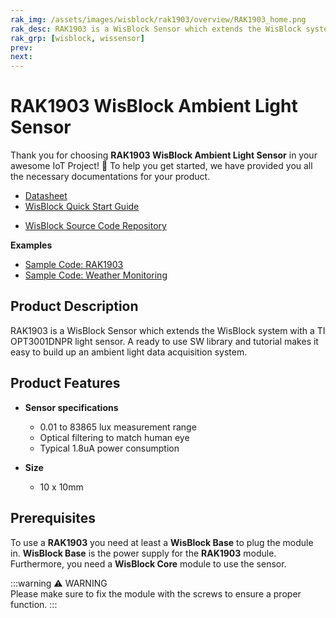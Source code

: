 ```yaml
---
rak_img: /assets/images/wisblock/rak1903/overview/RAK1903_home.png
rak_desc: RAK1903 is a WisBlock Sensor which extends the WisBlock system with a TI OPT3001DNPR light sensor. A ready to use SW library and tutorial makes it easy to build up an ambient light data acquisition system.
rak_grp: [wisblock, wissensor]
prev: 
next: 
---
```



# RAK1903 WisBlock Ambient Light Sensor 

Thank you for choosing **RAK1903 WisBlock Ambient Light Sensor** in your awesome IoT Project! 🎉 To help you get started, we have provided you all the necessary documentations for your product.

* [Datasheet](../Datasheet/)
* <a href="../../Quickstart/" target="_blank">WisBlock Quick Start Guide</a>
<!---* [WisBlock Quick Start Guide](../../Quickstart/)-->
* [WisBlock Source Code Repository](https://github.com/RAKWireless/WisBlock/)

**Examples**
* [Sample Code: RAK1903](https://github.com/RAKWireless/WisBlock/tree/master/examples/sensors/RAK1903_Optical_OPT3001)
* [Sample Code: Weather Monitoring](https://github.com/RAKWireless/WisBlock/tree/master/examples/solutions/Weather_Monitoring) 

## Product Description

RAK1903 is a WisBlock Sensor which extends the WisBlock system with a TI OPT3001DNPR light sensor. A ready to use SW library and tutorial makes it easy to build up an ambient light data acquisition system.

## Product Features

* **Sensor specifications**
    * 0.01 to 83865 lux measurement range     
    * Optical filtering to match human eye    
    * Typical 1.8uA power consumption    

* **Size**
    * 10 x 10mm

## Prerequisites

To use a **RAK1903** you need at least a **WisBlock Base** to plug the module in. **WisBlock Base** is the power supply for the **RAK1903** module. Furthermore, you need a **WisBlock Core** module to use the sensor.

:::warning ⚠️ WARNING    
Please make sure to fix the module with the screws to ensure a proper function.
:::
